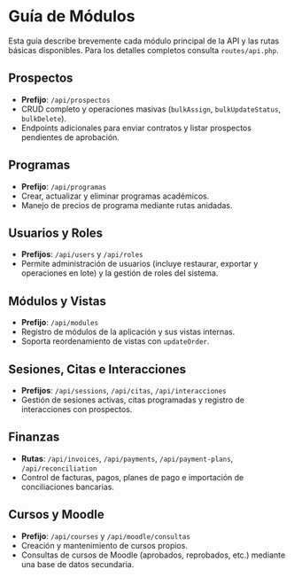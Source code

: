# Guía de Módulos

Esta guía describe brevemente cada módulo principal de la API y las rutas básicas disponibles. Para los detalles completos consulta `routes/api.php`.

## Prospectos
- **Prefijo**: `/api/prospectos`
- CRUD completo y operaciones masivas (`bulkAssign`, `bulkUpdateStatus`, `bulkDelete`).
- Endpoints adicionales para enviar contratos y listar prospectos pendientes de aprobación.

## Programas
- **Prefijo**: `/api/programas`
- Crear, actualizar y eliminar programas académicos.
- Manejo de precios de programa mediante rutas anidadas.

## Usuarios y Roles
- **Prefijos**: `/api/users` y `/api/roles`
- Permite administración de usuarios (incluye restaurar, exportar y operaciones en lote) y la gestión de roles del sistema.

## Módulos y Vistas
- **Prefijo**: `/api/modules`
- Registro de módulos de la aplicación y sus vistas internas.
- Soporta reordenamiento de vistas con `updateOrder`.

## Sesiones, Citas e Interacciones
- **Prefijos**: `/api/sessions`, `/api/citas`, `/api/interacciones`
- Gestión de sesiones activas, citas programadas y registro de interacciones con prospectos.

## Finanzas
- **Rutas**: `/api/invoices`, `/api/payments`, `/api/payment-plans`, `/api/reconciliation`
- Control de facturas, pagos, planes de pago e importación de conciliaciones bancarias.

## Cursos y Moodle
- **Prefijo**: `/api/courses` y `/api/moodle/consultas`
- Creación y mantenimiento de cursos propios.
- Consultas de cursos de Moodle (aprobados, reprobados, etc.) mediante una base de datos secundaria.

